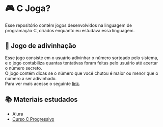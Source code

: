# :video_game: C Joga? 

Esse repositório contém jogos desenvolvidos na linguagem de programação C, criados enquanto eu estudava essa linguagem.

## :game_die: Jogo de adivinhação
Esse jogo consiste em o usuário adivinhar o número sorteado pelo sistema,  e o jogo contabiliza quantas tentativas foram feitas pelo usuário até acertar o número secreto. <br> 
O jogo contém dicas se o número que você chutou é maior ou menor que o número a ser adivinhado. <br>
Para ver mais acesse o seguinte [link](https://github.com/JenniferDominique/C_joga).

## :books: Materiais estudados

* [Alura](cursos.alura.com.b)
* [Curso C Progressivo](https://www.cprogressivo.net/p/curso-de-c-online-para-iniciantes.html)